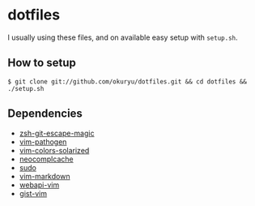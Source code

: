 # dotfiles

I usually using these files, and on available easy setup with ```setup.sh```.

## How to setup

```
$ git clone git://github.com/okuryu/dotfiles.git && cd dotfiles && ./setup.sh
```

## Dependencies

* [zsh-git-escape-magic](https://github.com/knu/zsh-git-escape-magic)
* [vim-pathogen](https://github.com/tpope/vim-pathogen)
* [vim-colors-solarized](https://github.com/altercation/vim-colors-solarized)
* [neocomplcache](https://github.com/Shougo/neocomplcache)
* [sudo](https://github.com/vim-scripts/sudo)
* [vim-markdown](https://github.com/tpope/vim-markdown)
* [webapi-vim](https://github.com/mattn/webapi-vim)
* [gist-vim](https://github.com/mattn/gist-vim)
